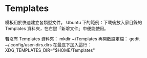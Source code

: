 # Templates
模板用於快速建立各類型文件。
Ubuntu 下的範例：下載後放入家目錄的 Templates 資料夾，在右鍵「新增文件」中便能使用。

若沒有 Templates 資料夾：
mkdir ~/Templates
再開啟設定檔：
gedit ~/.config/user-dirs.dirs
在最底下加入這行：
XDG_TEMPLATES_DIR="$HOME/Templates"
